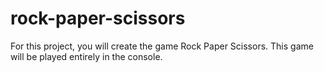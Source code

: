 # rock-paper-scissors
For this project, you will create the game Rock Paper Scissors. This game will be played entirely in the console.
